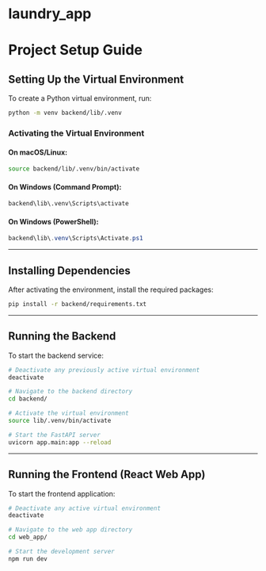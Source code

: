 # laundry_app


# **Project Setup Guide**

## **Setting Up the Virtual Environment**
To create a Python virtual environment, run:
```bash
python -m venv backend/lib/.venv
```

### **Activating the Virtual Environment**
#### **On macOS/Linux:**
```bash
source backend/lib/.venv/bin/activate
```
#### **On Windows (Command Prompt):**
```cmd
backend\lib\.venv\Scripts\activate
```
#### **On Windows (PowerShell):**
```powershell
backend\lib\.venv\Scripts\Activate.ps1
```

---

## **Installing Dependencies**
After activating the environment, install the required packages:
```bash
pip install -r backend/requirements.txt
```

---

## **Running the Backend**
To start the backend service:
```bash
# Deactivate any previously active virtual environment
deactivate

# Navigate to the backend directory
cd backend/

# Activate the virtual environment
source lib/.venv/bin/activate

# Start the FastAPI server
uvicorn app.main:app --reload
```

---

## **Running the Frontend (React Web App)**
To start the frontend application:
```bash
# Deactivate any active virtual environment
deactivate

# Navigate to the web app directory
cd web_app/

# Start the development server
npm run dev
```
